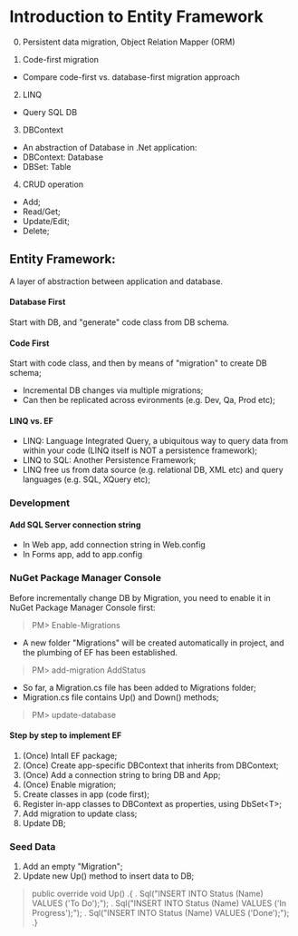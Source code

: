 # Introduction to Entity Framework
0. Persistent data migration, Object Relation Mapper (ORM)

1. Code-first migration
- Compare code-first vs. database-first migration approach

2. LINQ
- Query SQL DB

3. DBContext
- An abstraction of Database in .Net application:
- DBContext: Database
- DBSet: Table

4. CRUD operation
- Add;
- Read/Get;
- Update/Edit;
- Delete;

## Entity Framework:
A layer of abstraction between application and database.

#### Database First
Start with DB, and "generate" code class from DB schema.

#### Code First
Start with code class, and then by means of "migration" to create DB schema;
- Incremental DB changes via multiple migrations;
- Can then be replicated across evironments (e.g. Dev, Qa, Prod etc);

#### LINQ vs. EF
- LINQ: Language Integrated Query, a ubiquitous way to query data from within your code (LINQ itself is NOT a persistence framework);
- LINQ to SQL: Another Persistence Framework;
- LINQ free us from data source (e.g. relational DB, XML etc) and query languages (e.g. SQL, XQuery etc);

### Development
#### Add SQL Server connection string
- In Web app, add connection string in Web.config
- In Forms app, add to app.config

### NuGet Package Manager Console 
Before incrementally change DB by Migration, you need to enable it in NuGet Package Manager Console first:
> PM> Enable-Migrations

* A new folder "Migrations" will be created automatically in project, and the plumbing of EF has been established.

> PM> add-migration AddStatus
* So far, a Migration.cs file has been added to Migrations folder;
* Migration.cs file contains Up() and Down() methods;

> PM> update-database

#### Step by step to implement EF
1. (Once) Intall EF package;
2. (Once) Create app-specific DBContext that inherits from DBContext;
3. (Once) Add a connection string to bring DB and App;
4. (Once) Enable migration;
5. Create classes in app (code first);
6. Register in-app classes to DBContext as properties, using DbSet\<T\>;
7. Add migration to update class;
8. Update DB;

### Seed Data
1. Add an empty "Migration";
2. Update new Up() method to insert data to DB;
>public override void Up()
>.{
>.   Sql("INSERT INTO Status (Name) VALUES ('To Do');");
>.   Sql("INSERT INTO Status (Name) VALUES ('In Progress');");
>.   Sql("INSERT INTO Status (Name) VALUES ('Done');");
>.}
